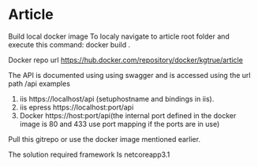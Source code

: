 # Article

Build local docker image
To localy navigate to article root folder and execute this command:
docker build .

Docker repo url
https://hub.docker.com/repository/docker/kgtrue/article

The API is documented using using swagger and is accessed using the url path /api examples
1. iis https://localhost/api (setuphostname and bindings in iis).
2. iis epress https://localhost:port/api
3. Docker https://host:port/api(the internal port defined in the docker image is 80 and 433 use port mapping if the ports are in use)

Pull this gitrepo or use the docker image mentioned earlier.

The solution required framework Is netcoreapp3.1